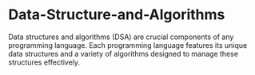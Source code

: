 # Data-Structure-and-Algorithms

Data structures and algorithms (DSA) are crucial components of any programming language. Each programming language features its unique data structures and a variety of algorithms designed to manage these structures effectively.
